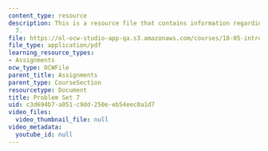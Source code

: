 ```yaml
---
content_type: resource
description: This is a resource file that contains information regarding problem set
  7.
file: https://ol-ocw-studio-app-qa.s3.amazonaws.com/courses/18-05-introduction-to-probability-and-statistics-spring-2014/c3d694b7a051c9dd250eeb54eec0a1d7_MIT18_05S14_ps7.pdf
file_type: application/pdf
learning_resource_types:
- Assignments
ocw_type: OCWFile
parent_title: Assignments
parent_type: CourseSection
resourcetype: Document
title: Problem Set 7
uid: c3d694b7-a051-c9dd-250e-eb54eec0a1d7
video_files:
  video_thumbnail_file: null
video_metadata:
  youtube_id: null
---
```

